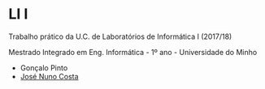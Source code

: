 # LI I
Trabalho prático da U.C. de Laboratórios de Informática I (2017/18)

Mestrado Integrado em Eng. Informática - 1º ano - Universidade do Minho

* Gonçalo Pinto
* [José Nuno Costa]


[José Nuno Costa]:https://github.com/jnuno420
